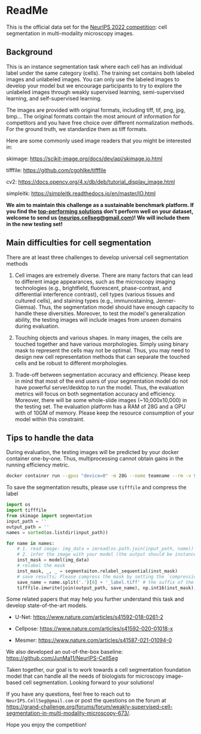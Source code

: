 # ReadMe

This is the official data set for the [NeurIPS 2022 competition](https://neurips22-cellseg.grand-challenge.org/neurips22-cellseg/): cell segmentation in multi-modality microscopy images.


## Background

This is an instance segmentation task where each cell has an individual label under the same category (cells). The training set contains both labeled images and unlabeled images. You can only use the labeled images to develop your model but we encourage participants to try to explore the unlabeled images through weakly supervised learning, semi-supervised learning, and self-supervised learning. 

The images are provided with original formats, including tiff, tif, png, jpg, bmp... The original formats contain the most amount of information for competitors and you have free choice over different normalization methods. For the ground truth, we standardize them as tiff formats.

Here are some commonly used image readers that you might be interested in:

skimage: https://scikit-image.org/docs/dev/api/skimage.io.html

tifffile: https://github.com/cgohlke/tifffile

cv2: https://docs.opencv.org/4.x/db/deb/tutorial_display_image.html

simpleitk: https://simpleitk.readthedocs.io/en/master/IO.html




**We aim to maintain this challenge as a sustainable benchmark platform. If you find the [top-performing solutions](https://neurips22-cellseg.grand-challenge.org/awards/) don't perform well on your dataset, welcome to send us (neurips.cellseg@gmail.com)! We will include them in the new testing set!**


## Main difficulties for cell segmentation

There are at least three challenges to develop universal cell segmentation methods

1. Cell images are extremely diverse. There are many factors that can lead to different image appearances, such as the microscopy imaging technologies (e.g., brightfield, fluorescent, phase-contrast, and differential interference contrast), cell types (various tissues and cultured cells), and staining types (e.g., immunostaining, Jenner-Giemsa). Thus, the segmentation model should have enough capacity to handle these diversities. Moreover, to test the model's generalization ability, the testing images will include images from unseen domains during evaluation. 

2. Touching objects and various shapes. In many images, the cells are touched together and have various morphologies. Simply using binary mask to represent the cells may not be optimal. Thus, you may need to design new cell representation methods that can separate the touched cells and be robust to different morphologies.

3. Trade-off between segmentation accuracy and efficiency. Please keep in mind that most of the end users of your segmentation model do not have powerful server/desktop to run the model. Thus, the evaluation metrics will focus on both segmentation accuracy and efficiency. Moreover, there will be some whole-slide images (~10,000x10,000) in the testing set. The evaluation platform has a RAM of 28G and a GPU with of 10GM of memory. Please keep the resource consumption of your model within this constraint.






## Tips to handle the data

During evaluation, the testing images will be predicted by your docker container one-by-one. Thus, multiprocessing cannot obtain gains in the running efficiency metric.

```bash
docker container run --gpus "device=0" -m 28G --name teamname --rm -v $PWD/CellSeg_Test/:/workspace/inputs/ -v $PWD/teamname_seg/:/workspace/outputs/ teamname:latest /bin/bash -c "sh predict.sh"
```



To save the segmentation results, please use `tifffile` and compress the label

```python
import os
import tifffile
from skimage import segmentation
input_path = ''
output_path = ''
names = sorted(os.listdir(input_path))

for name in names:
    # 1. read image: img_data = imread(os.path.join(input_path, name))
    # 2. infer the image with your model (the output should be instance mask) 
    inst_mask = model(img_data)
    # relabel the mask
    inst_mask, _, _ = segmentaiton.relabel_sequential(inst_mask)
    # save results; Please compress the mask by setting the `compression`
    save_name = name.split('.')[0] + '_label.tiff' # the suffix of the segmentation results should be '_label.tiff'
    tifffile.imwrite(join(output_path, save_name), np.int16(inst_mask), compression='zlib') 
```



Some related papers that may help you further understand this task and develop state-of-the-art models.

- U-Net: https://www.nature.com/articles/s41592-018-0261-2

- Cellpose: https://www.nature.com/articles/s41592-020-01018-x

- Mesmer: https://www.nature.com/articles/s41587-021-01094-0

We also developed an out-of-the-box baseline: https://github.com/JunMa11/NeurIPS-CellSeg



Taken together, our goal is to work towards a cell segmentation foundation model that can handle all the needs of biologists for microscopy image-based cell segmentation. Looking forward to your solutions!



If you have any questions, feel free to reach out to `NeurIPS.CellSeg@gmail.com` or post the questions on the forum at https://grand-challenge.org/forums/forum/weakly-supervised-cell-segmentation-in-multi-modality-microscopy-673/.

Hope you enjoy the competition!














